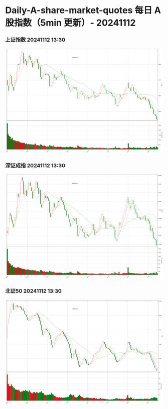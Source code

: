 
# Daily-A-share-market-quotes 每日 A 股指数（5min 更新）- 20241112

### 上证指数 20241112 13:30
![](./fig/2024/11/20241112-sh000001.png)

### 深证成指 20241112 13:30
![](./fig/2024/11/20241112-sz399001.png)

### 北证50 20241112 13:30
![](./fig/2024/11/20241112-bj899050.png)
